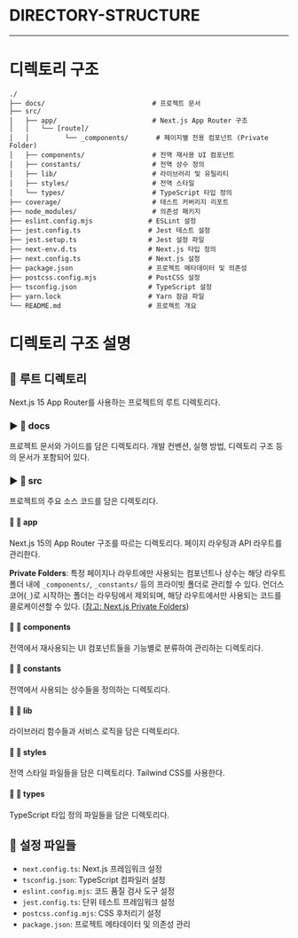 # DIRECTORY-STRUCTURE

---

# 디렉토리 구조

```
./
├── docs/                           # 프로젝트 문서
├── src/
│   ├── app/                        # Next.js App Router 구조
│   │   └── [route]/
│   │         └── _components/       # 페이지별 전용 컴포넌트 (Private Folder)
│   ├── components/                 # 전역 재사용 UI 컴포넌트
│   ├── constants/                  # 전역 상수 정의
│   ├── lib/                        # 라이브러리 및 유틸리티
│   ├── styles/                     # 전역 스타일
│   └── types/                      # TypeScript 타입 정의
├── coverage/                       # 테스트 커버리지 리포트
├── node_modules/                   # 의존성 패키지
├── eslint.config.mjs              # ESLint 설정
├── jest.config.ts                 # Jest 테스트 설정
├── jest.setup.ts                  # Jest 설정 파일
├── next-env.d.ts                  # Next.js 타입 정의
├── next.config.ts                 # Next.js 설정
├── package.json                   # 프로젝트 메타데이터 및 의존성
├── postcss.config.mjs             # PostCSS 설정
├── tsconfig.json                  # TypeScript 설정
├── yarn.lock                      # Yarn 잠금 파일
└── README.md                      # 프로젝트 개요
```

# 디렉토리 구조 설명

## 📁 **루트 디렉토리**

Next.js 15 App Router를 사용하는 프로젝트의 루트 디렉토리다.

### ▶️ 📂 **docs**

프로젝트 문서와 가이드를 담은 디렉토리다. 개발 컨벤션, 실행 방법, 디렉토리 구조 등의 문서가 포함되어 있다.

### ▶️ 📂 **src**

프로젝트의 주요 소스 코드를 담은 디렉토리다.

#### 🔹 📂 **app**

Next.js 15의 App Router 구조를 따르는 디렉토리다. 페이지 라우팅과 API 라우트를 관리한다.

**Private Folders**: 특정 페이지나 라우트에만 사용되는 컴포넌트나 상수는 해당 라우트 폴더 내에 `_components/`, `_constants/` 등의 프라이빗 폴더로 관리할 수 있다. 언더스코어(`_`)로 시작하는 폴더는 라우팅에서 제외되며, 해당 라우트에서만 사용되는 코드를 콜로케이션할 수 있다. ([참고: Next.js Private Folders](https://nextjs.org/docs/app/getting-started/project-structure#private-folders))

#### 🔹 📂 **components**

전역에서 재사용되는 UI 컴포넌트들을 기능별로 분류하여 관리하는 디렉토리다.

#### 🔹 📂 **constants**

전역에서 사용되는 상수들을 정의하는 디렉토리다.

#### 🔹 📂 **lib**

라이브러리 함수들과 서비스 로직을 담은 디렉토리다.

#### 🔹 📂 **styles**

전역 스타일 파일들을 담은 디렉토리다. Tailwind CSS를 사용한다.

#### 🔹 📂 **types**

TypeScript 타입 정의 파일들을 담은 디렉토리다.

## 📁 **설정 파일들**

- `next.config.ts`: Next.js 프레임워크 설정
- `tsconfig.json`: TypeScript 컴파일러 설정
- `eslint.config.mjs`: 코드 품질 검사 도구 설정
- `jest.config.ts`: 단위 테스트 프레임워크 설정
- `postcss.config.mjs`: CSS 후처리기 설정
- `package.json`: 프로젝트 메타데이터 및 의존성 관리

